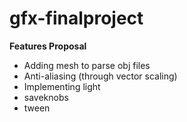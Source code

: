 # gfx-finalproject
<b> Features Proposal </b>
  - Adding mesh to parse obj files
  - Anti-aliasing (through vector scaling)
  - Implementing light
  - saveknobs
  - tween
